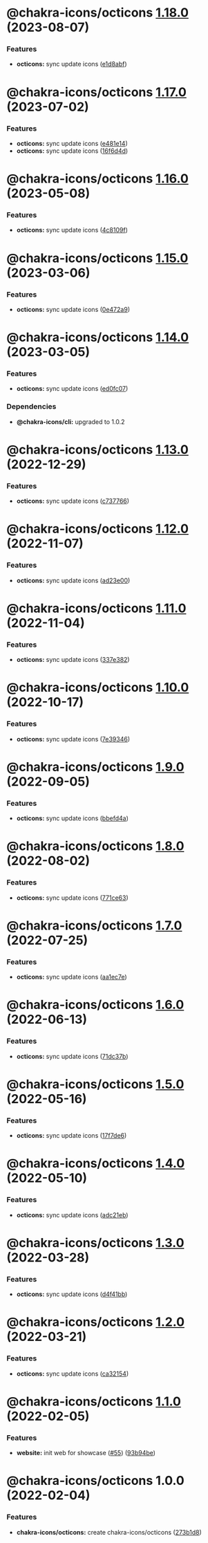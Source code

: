 # @chakra-icons/octicons [1.18.0](https://github.com/kodingdotninja/chakra-icons/compare/@chakra-icons/octicons@1.17.0...@chakra-icons/octicons@1.18.0) (2023-08-07)

### Features

- **octicons:** sync update icons ([e1d8abf](https://github.com/kodingdotninja/chakra-icons/commit/e1d8abfef80ae52f6044ad7ab4e6313c49e8cda8))

# @chakra-icons/octicons [1.17.0](https://github.com/kodingdotninja/chakra-icons/compare/@chakra-icons/octicons@1.16.0...@chakra-icons/octicons@1.17.0) (2023-07-02)

### Features

- **octicons:** sync update icons ([e481e14](https://github.com/kodingdotninja/chakra-icons/commit/e481e1443b4417fe96af573659b3d5006e65ff4d))
- **octicons:** sync update icons ([16f6d4d](https://github.com/kodingdotninja/chakra-icons/commit/16f6d4d1d3ad5978e383b4299cc26c4e72aee472))

# @chakra-icons/octicons [1.16.0](https://github.com/kodingdotninja/chakra-icons/compare/@chakra-icons/octicons@1.15.0...@chakra-icons/octicons@1.16.0) (2023-05-08)

### Features

- **octicons:** sync update icons ([4c8109f](https://github.com/kodingdotninja/chakra-icons/commit/4c8109ff9368a3d259ceb852f928acc9970c1e2a))

# @chakra-icons/octicons [1.15.0](https://github.com/kodingdotninja/chakra-icons/compare/@chakra-icons/octicons@1.14.0...@chakra-icons/octicons@1.15.0) (2023-03-06)

### Features

- **octicons:** sync update icons ([0e472a9](https://github.com/kodingdotninja/chakra-icons/commit/0e472a928524cda7667fdad2aebc27fb250e95a7))

# @chakra-icons/octicons [1.14.0](https://github.com/kodingdotninja/chakra-icons/compare/@chakra-icons/octicons@1.13.0...@chakra-icons/octicons@1.14.0) (2023-03-05)

### Features

- **octicons:** sync update icons ([ed0fc07](https://github.com/kodingdotninja/chakra-icons/commit/ed0fc07ff2f0db36ce26aecd1f750c00bc445987))

### Dependencies

- **@chakra-icons/cli:** upgraded to 1.0.2

# @chakra-icons/octicons [1.13.0](https://github.com/kodingdotninja/chakra-icons/compare/@chakra-icons/octicons@1.12.0...@chakra-icons/octicons@1.13.0) (2022-12-29)

### Features

- **octicons:** sync update icons ([c737766](https://github.com/kodingdotninja/chakra-icons/commit/c7377661c93bc959aad891ed6373811bf4e9322e))

# @chakra-icons/octicons [1.12.0](https://github.com/kodingdotninja/chakra-icons/compare/@chakra-icons/octicons@1.11.0...@chakra-icons/octicons@1.12.0) (2022-11-07)

### Features

- **octicons:** sync update icons ([ad23e00](https://github.com/kodingdotninja/chakra-icons/commit/ad23e00c61b97847cd53d77b164ae163bfe3402d))

# @chakra-icons/octicons [1.11.0](https://github.com/kodingdotninja/chakra-icons/compare/@chakra-icons/octicons@1.10.0...@chakra-icons/octicons@1.11.0) (2022-11-04)

### Features

- **octicons:** sync update icons ([337e382](https://github.com/kodingdotninja/chakra-icons/commit/337e38244e2e548800acbce71e41ca7ed1d718f2))

# @chakra-icons/octicons [1.10.0](https://github.com/kodingdotninja/chakra-icons/compare/@chakra-icons/octicons@1.9.0...@chakra-icons/octicons@1.10.0) (2022-10-17)

### Features

- **octicons:** sync update icons ([7e39346](https://github.com/kodingdotninja/chakra-icons/commit/7e39346f7f5b4fa77df4c2087f8fb5329e88e833))

# @chakra-icons/octicons [1.9.0](https://github.com/kodingdotninja/chakra-icons/compare/@chakra-icons/octicons@1.8.0...@chakra-icons/octicons@1.9.0) (2022-09-05)

### Features

- **octicons:** sync update icons ([bbefd4a](https://github.com/kodingdotninja/chakra-icons/commit/bbefd4a19c3f99c98e5ad7a4eac1274a05cac0ff))

# @chakra-icons/octicons [1.8.0](https://github.com/kodingdotninja/chakra-icons/compare/@chakra-icons/octicons@1.7.0...@chakra-icons/octicons@1.8.0) (2022-08-02)

### Features

- **octicons:** sync update icons ([771ce63](https://github.com/kodingdotninja/chakra-icons/commit/771ce63c4261742f975111ebf17ea3f1085628d1))

# @chakra-icons/octicons [1.7.0](https://github.com/kodingdotninja/chakra-icons/compare/@chakra-icons/octicons@1.6.0...@chakra-icons/octicons@1.7.0) (2022-07-25)

### Features

- **octicons:** sync update icons ([aa1ec7e](https://github.com/kodingdotninja/chakra-icons/commit/aa1ec7e5318d16472e44415e1e3720fe9140b96a))

# @chakra-icons/octicons [1.6.0](https://github.com/kodingdotninja/chakra-icons/compare/@chakra-icons/octicons@1.5.0...@chakra-icons/octicons@1.6.0) (2022-06-13)

### Features

- **octicons:** sync update icons ([71dc37b](https://github.com/kodingdotninja/chakra-icons/commit/71dc37b5cd55b73157dcb6494c3fb112d3f348d8))

# @chakra-icons/octicons [1.5.0](https://github.com/kodingdotninja/chakra-icons/compare/@chakra-icons/octicons@1.4.0...@chakra-icons/octicons@1.5.0) (2022-05-16)

### Features

- **octicons:** sync update icons ([17f7de6](https://github.com/kodingdotninja/chakra-icons/commit/17f7de698b573dbecfc540734fa78ab4cada9371))

# @chakra-icons/octicons [1.4.0](https://github.com/kodingdotninja/chakra-icons/compare/@chakra-icons/octicons@1.3.0...@chakra-icons/octicons@1.4.0) (2022-05-10)

### Features

- **octicons:** sync update icons ([adc21eb](https://github.com/kodingdotninja/chakra-icons/commit/adc21eb8880c8da519cef537e22f3f7e9f652230))

# @chakra-icons/octicons [1.3.0](https://github.com/kodingdotninja/chakra-icons/compare/@chakra-icons/octicons@1.2.0...@chakra-icons/octicons@1.3.0) (2022-03-28)

### Features

- **octicons:** sync update icons ([d4f41bb](https://github.com/kodingdotninja/chakra-icons/commit/d4f41bb06398086671ab3e39552b9e71c175b8ba))

# @chakra-icons/octicons [1.2.0](https://github.com/kodingdotninja/chakra-icons/compare/@chakra-icons/octicons@1.1.0...@chakra-icons/octicons@1.2.0) (2022-03-21)

### Features

- **octicons:** sync update icons ([ca32154](https://github.com/kodingdotninja/chakra-icons/commit/ca32154b41f597f9981ffc1708cb88b1271c9532))

# @chakra-icons/octicons [1.1.0](https://github.com/kodingdotninja/chakra-icons/compare/@chakra-icons/octicons@1.0.0...@chakra-icons/octicons@1.1.0) (2022-02-05)

### Features

- **website:** init web for showcase ([#55](https://github.com/kodingdotninja/chakra-icons/issues/55)) ([93b94be](https://github.com/kodingdotninja/chakra-icons/commit/93b94bebe0f9a7ff0481bf3c564515e75d453a02))

# @chakra-icons/octicons 1.0.0 (2022-02-04)

### Features

- **chakra-icons/octicons:** create chakra-icons/octicons ([273b1d8](https://github.com/kodingdotninja/chakra-icons/commit/273b1d8317e4cce6a5c03d18d45cb99dd2d35579))
